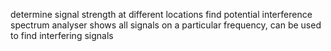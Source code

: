 determine signal strength at different locations
find potential interference
spectrum analyser shows all signals on a particular frequency, can be used to find interfering signals